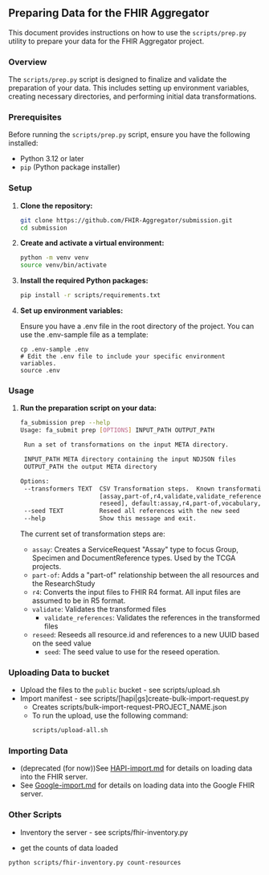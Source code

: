 ## Preparing Data for the FHIR Aggregator

This document provides instructions on how to use the `scripts/prep.py` utility to prepare your data for the FHIR Aggregator project.

### Overview

The `scripts/prep.py` script is designed to finalize and validate the preparation of your data. 
This includes setting up environment variables, creating necessary directories, and performing initial data transformations.

### Prerequisites

Before running the `scripts/prep.py` script, ensure you have the following installed:

- Python 3.12 or later
- `pip` (Python package installer)

### Setup

1. **Clone the repository:**

    ```bash
    git clone https://github.com/FHIR-Aggregator/submission.git
    cd submission
    ```

2. **Create and activate a virtual environment:**

    ```bash
    python -m venv venv
    source venv/bin/activate
    ```

3. **Install the required Python packages:**

    ```bash
    pip install -r scripts/requirements.txt
    ```
4. **Set up environment variables:**

   Ensure you have a .env file in the root directory of the project. You can use the .env-sample file as a template:  
   ```
   cp .env-sample .env
   # Edit the .env file to include your specific environment variables.
   source .env 
   ```

### Usage

1. **Run the preparation script on your data:**

    ```bash
    fa_submission prep --help
   Usage: fa_submit prep [OPTIONS] INPUT_PATH OUTPUT_PATH
   
     Run a set of transformations on the input META directory.
   
     INPUT_PATH META directory containing the input NDJSON files
     OUTPUT_PATH the output META directory
   
   Options:
     --transformers TEXT  CSV Transformation steps.  Known transformations:
                          [assay,part-of,r4,validate,validate_references,
                          reseed], default:assay,r4,part-of,vocabulary,validate
     --seed TEXT          Reseed all references with the new seed
     --help               Show this message and exit.
   
    ```

    The current set of transformation steps are:
    - `assay`: Creates a ServiceRequest "Assay" type to focus Group, Specimen and DocumentReference types.  Used by the TCGA projects.
    - `part-of`: Adds a "part-of" relationship between the all resources and the ResearchStudy
    - `r4`: Converts the input files to FHIR R4 format.  All input files are assumed to be in R5 format.
    - `validate`: Validates the transformed files
      - `validate_references`: Validates the references in the transformed files
    - `reseed`: Reseeds all resource.id and references to a new UUID based on the seed value
      - `seed`: The seed value to use for the reseed operation.


### Uploading Data to bucket

- Upload the files to the `public` bucket - see scripts/upload.sh
- Import manifest - see scripts/[hapi|gs]create-bulk-import-request.py
   - Creates scripts/bulk-import-request-PROJECT_NAME.json
   - To run the upload, use the following command:
     ```bash
     scripts/upload-all.sh
     ```

### Importing Data
* (deprecated (for now))See [HAPI-import.md](HAPI-import.md) for details on loading data into the FHIR server.
* See [Google-import.md](Google-import.md) for details on loading data into the Google FHIR server.


### Other Scripts

- Inventory the server - see scripts/fhir-inventory.py


* get the counts of data loaded
```bash
python scripts/fhir-inventory.py count-resources 
```
 

